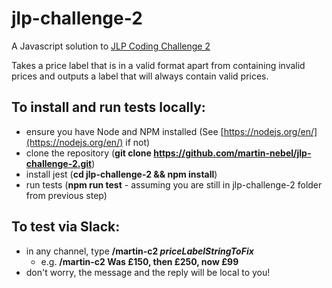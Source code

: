# jlp-challenge-2
A Javascript solution to [JLP Coding Challenge 2](https://sites.google.com/johnlewis.co.uk/code-challenge/challenge2)

Takes a price label that is in a valid format apart from containing invalid prices and outputs a label that will always contain valid prices.

## To install and run tests locally:
- ensure you have Node and NPM installed (See [https://nodejs.org/en/](https://nodejs.org/en/) if not)
- clone the repository (**git clone https://github.com/martin-nebel/jlp-challenge-2.git**)
- install jest (**cd jlp-challenge-2 && npm install**)
- run tests (**npm run test** - assuming you are still in jlp-challenge-2 folder from previous step)

## To test via Slack:
- in any channel, type **/martin-c2 _priceLabelStringToFix_**
  - e.g. **/martin-c2 Was £150, then £250, now £99**
- don't worry, the message and the reply will be local to you!
